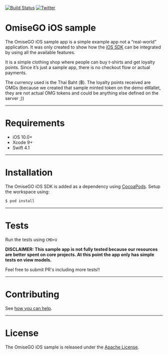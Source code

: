 [![Build Status](https://travis-ci.org/omisego/sample-ios.svg?branch=master)](https://travis-ci.org/omisego/sample-ios)
[![Twitter](https://img.shields.io/twitter/url/http/shields.io.svg?style=social)](https://twitter.com/omise_go)

# OmiseGO iOS sample

The OmiseGO iOS sample app is a simple example app not a “real-world” application.
It was only created to show how the [iOS SDK](https://github.com/omisego/ios-sdk) can be integrated by using all the available features.

It is a simple clothing shop where people can buy t-shirts and get loyalty points. Since it’s just a sample app, there is no checkout flow or actual payments.

The currency used is the Thai Baht (฿). The loyalty points received are OMGs (because we created that sample minted token on the demo eWallet, they are not actual OMG tokens and could be anything else defined on the server ;))

---
# Requirements

- iOS 10.0+
- Xcode 9+
- Swift 4.1

---

# Installation

The OmiseGO iOS SDK is added as a dependency using [CocoaPods](http://cocoapods.org).
Setup the workspace using:

```bash
$ pod install
```

---

# Tests

Run the tests using `CMD+U`

__DISCLAIMER: This sample app is not fully tested because our resources are better spent on core projects. At this point the app only has simple tests on view models.__

Feel free to submit PR's including more tests!!

---

# Contributing

See [how you can help](.github/CONTRIBUTING.md).

---

# License

The OmiseGO iOS sample is released under the [Apache License](https://www.apache.org/licenses/LICENSE-2.0).
